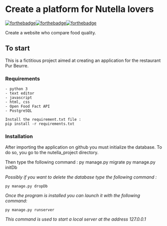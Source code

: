 # Create a platform for Nutella lovers

[![forthebadge](https://forthebadge.com/images/badges/built-with-love.svg)](https://forthebadge.com)[![forthebadge](https://forthebadge.com/images/badges/made-with-python.svg)](https://forthebadge.com)[![forthebadge](https://forthebadge.com/images/badges/powered-by-coffee.svg)](https://forthebadge.com)

Create a website who compare food quality.

## To start

This is a fictitious project aimed at creating an application for the restaurant Pur Beurre.

### Requirements 

	- python 3
	- text editor
	- javascript
	- html, css
	- Open Food Fact API
	- PostgreSQL

	Install the requirement.txt file :
	pip install -r requirements.txt


### Installation


After importing the application on github you must initialize the database.
To do so, you go to the nutella_project directory. 

Then type the following command : 
	py manage.py migrate
	py manage.py initDb

 *Possibly if you want to delete the database type the following command :*

	py manage.py dropDb

 *Once the program is installed you can launch it with the following command:*

	py manage.py runserver

 *This command is used to start a local server at the address 127.0.0.1*


